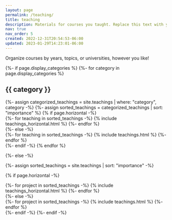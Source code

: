```yaml
---
layout: page
permalink: /teaching/
title: teaching
description: Materials for courses you taught. Replace this text with your description.
nav: true
nav_order: 5
created: 2022-12-31T20:54:53-06:00
updated: 2023-01-29T14:23:01-06:00
---
```


Organize courses by years, topics, or universities, however you like!

<!-- pages/teaching.md -->
<div class="teachings">
{%- if page.display_categories %}
  <!-- Display categorized teachings/classes -->
  {%- for category in page.display_categories %}
  <h2 class="category">{{ category }}</h2>
  {%- assign categorized_teachings = site.teachings | where: "category", category -%}
  {%- assign sorted_teachings = categorized_teachings | sort: "importance" %}
  <!-- Generate cards for each project -->
  {% if page.horizontal -%}
  <div class="container">
    <div class="row row-cols-2">
    {%- for teaching in sorted_teachings -%}
      {% include teachings_horizontal.html %}
    {%- endfor %}
    </div>
  </div>
  {%- else -%}
  <div class="grid">
    {%- for teaching in sorted_teachings -%}
      {% include teachings.html %}
    {%- endfor %}
  </div>
  {%- endif -%}
  {% endfor %}

{%- else -%}
<!-- Display projects without categories -->
  {%- assign sorted_teachings = site.teachings | sort: "importance" -%}
  <!-- Generate cards for each project -->
  {% if page.horizontal -%}
  <div class="container">
    <div class="row row-cols-2">
    {%- for project in sorted_teachings -%}
      {% include teachings_horizontal.html %}
    {%- endfor %}
    </div>
  </div>
  {%- else -%}
  <div class="grid">
    {%- for project in sorted_teachings -%}
      {% include teachings.html %}
    {%- endfor %}
  </div>
  {%- endif -%}
{%- endif -%}
</div>